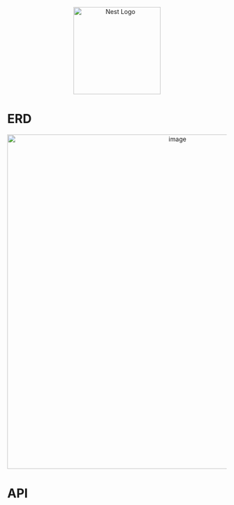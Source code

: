 <p align="center">
  <a href="http://nestjs.com/" target="blank"><img src="https://nestjs.com/img/logo-small.svg" width="200" alt="Nest Logo" /></a>
</p>

[circleci-image]: https://img.shields.io/circleci/build/github/nestjs/nest/master?token=abc123def456
[circleci-url]: https://circleci.com/gh/nestjs/nest

# ERD

<p align="center">
  <img width="766" alt="image" src="https://github.com/yhjs1211/ego4jo/assets/122883378/ca7925db-8260-4347-917f-d71c44f56d89">
</p>

# API
